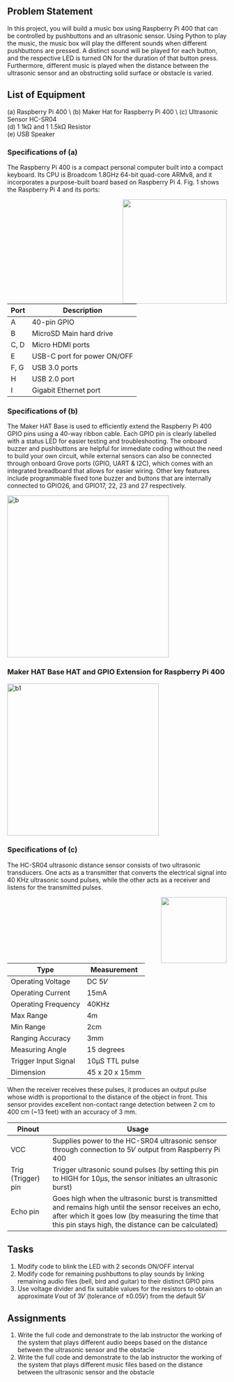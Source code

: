 ## Problem Statement
In this project, you will build a music box using Raspberry Pi 400 that can be controlled by pushbuttons and an ultrasonic sensor. Using Python to play the music, the music box will play the different sounds when different pushbuttons are pressed. A distinct sound will be played for each button, and the respective LED is turned ON for the duration of that button press. Furthermore, different music is played when the distance between the ultrasonic sensor and an obstructing solid surface or obstacle is varied. 

## List of Equipment
(a) Raspberry Pi 400 \ 
(b) Maker Hat for Raspberry Pi 400 \ 
(c) Ultrasonic Sensor HC-SR04 \
(d) 1 1kΩ and 1 1.5kΩ Resistor \
(e) USB Speaker 

### Specifications of (a)
The Raspberry Pi 400 is a compact personal computer built into a compact keyboard. Its CPU is Broadcom 1.8GHz 64-bit quad-core ARMv8, and it incorporates a purpose-built board based on Raspberry Pi 4. Fig. 1 shows the Raspberry Pi 4 and its ports:

<img width="239" align="right" src="https://github.com/yvki/INF1101RaspberryPi/assets/66511759/5db62f39-2b05-485f-abd1-6764bdd45c27">

| Port | Description |
| -- | -- |
| A | 40-pin GPIO |
| B | MicroSD Main hard drive |
| C, D | Micro HDMI ports |
| E | USB-C port for power ON/OFF |
| F, G | USB 3.0 ports |
| H | USB 2.0 port |
| I | Gigabit Ethernet port |

### Specifications of (b)
The Maker HAT Base is used to efficiently extend the Raspberry Pi 400 GPIO pins using a 40-way ribbon cable. Each GPIO pin is clearly labelled with a status LED for easier testing and troubleshooting. The onboard buzzer and pushbuttons are helpful for immediate coding without the need to build your own circuit, while external sensors can also be connected through onboard Grove ports (GPIO, UART & I2C), which comes with an integrated breadboard that allows for easier wiring. Other key features include programmable fixed tone buzzer and buttons that are internally connected to GPIO26, and GPIO17, 22, 23 and 27 respectively. 

<img width="371" alt="b" src="https://github.com/yvki/INF1101RaspberryPi/assets/66511759/814db06b-74b1-49a2-89d8-13ab269d1713">

### Maker HAT Base HAT and GPIO Extension for Raspberry Pi 400

<img width="348" alt="b1" src="https://github.com/yvki/INF1101RaspberryPi/assets/66511759/b43210c7-e4f8-499f-b2ac-9850b968e44c">

### Specifications of (c)
The HC-SR04 ultrasonic distance sensor consists of two ultrasonic transducers. One acts as a transmitter that converts the electrical signal into 40 KHz ultrasonic sound pulses, while the other acts as a receiver and listens for the transmitted pulses. 

<img width="151" align="right" src="https://github.com/yvki/INF1101RaspberryPi/assets/66511759/df181f21-22c6-4875-b9b7-70e114b51e9f">

| Type | Measurement |
| -- | -- |
| Operating Voltage | DC 5𝑉 |
| Operating Current | 15mA | 
| Operating Frequency | 40KHz | 
| Max Range | 4m | 
| Min Range | 2cm | 
| Ranging Accuracy | 3mm | 
| Measuring Angle | 15 degrees | 
| Trigger Input Signal | 10μS TTL pulse | 
| Dimension | 45 x 20 x 15mm | 

When the receiver receives these pulses, it produces an output pulse whose width is proportional to the distance of the object in front. This sensor provides excellent non-contact range detection between 2 cm to 400 cm (~13 feet) with an accuracy of 3 mm.

| Pinout | Usage | 
| -- | -- |
| VCC | Supplies power to the HC-SR04 ultrasonic sensor through connection to 5𝑉 output from Raspberry Pi 400 |
| Trig (Trigger) pin | Trigger ultrasonic sound pulses (by setting this pin to HIGH for 10μs, the sensor initiates an ultrasonic burst) |
| Echo pin | Goes high when the ultrasonic burst is transmitted and remains high until the sensor receives an echo, after which it goes low (by measuring the time that this pin stays high, the distance can be calculated) |

## Tasks
1. Modify code to blink the LED with 2 seconds ON/OFF interval 
2. Modify code for remaining pushbuttons to play sounds by linking remaining audio files (bell, bird and guitar) to their distinct GPIO pins
3. Use voltage divider and fix suitable values for the resistors to obtain an approximate 𝑉out of 3𝑉 (tolerance of ±0.05𝑉) from the default 5𝑉

## Assignments
1. Write the full code and demonstrate to the lab instructor the working of the system that plays different audio beeps based on the distance between the ultrasonic sensor and the obstacle
2. Write the full code and demonstrate to the lab instructor the working of the system that plays different music files based on the distance between the ultrasonic sensor and the obstacle
